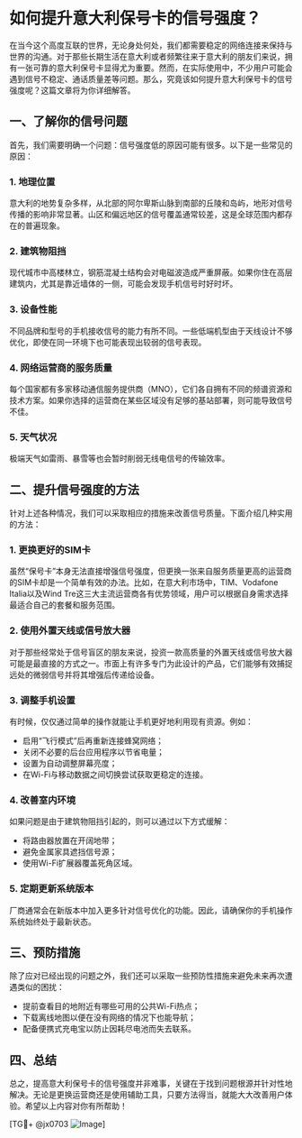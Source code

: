 # 如何提升意大利保号卡的信号强度？

在当今这个高度互联的世界，无论身处何处，我们都需要稳定的网络连接来保持与世界的沟通。对于那些长期生活在意大利或者频繁往来于意大利的朋友们来说，拥有一张可靠的意大利保号卡显得尤为重要。然而，在实际使用中，不少用户可能会遇到信号不稳定、通话质量差等问题。那么，究竟该如何提升意大利保号卡的信号强度呢？这篇文章将为你详细解答。

## 一、了解你的信号问题

首先，我们需要明确一个问题：信号强度低的原因可能有很多。以下是一些常见的原因：

### 1. 地理位置
意大利的地势复杂多样，从北部的阿尔卑斯山脉到南部的丘陵和岛屿，地形对信号传播的影响非常显著。山区和偏远地区的信号覆盖通常较差，这是全球范围内都存在的普遍现象。

### 2. 建筑物阻挡
现代城市中高楼林立，钢筋混凝土结构会对电磁波造成严重屏蔽。如果你住在高层建筑内，尤其是靠近墙体的一侧，可能会发现手机信号时好时坏。

### 3. 设备性能
不同品牌和型号的手机接收信号的能力有所不同。一些低端机型由于天线设计不够优化，即使在同一环境下也可能表现出较弱的信号表现。

### 4. 网络运营商的服务质量
每个国家都有多家移动通信服务提供商（MNO），它们各自拥有不同的频谱资源和技术方案。如果你选择的运营商在某些区域没有足够的基站部署，则可能导致信号不佳。

### 5. 天气状况
极端天气如雷雨、暴雪等也会暂时削弱无线电信号的传输效率。

## 二、提升信号强度的方法

针对上述各种情况，我们可以采取相应的措施来改善信号质量。下面介绍几种实用的方法：

### 1. 更换更好的SIM卡
虽然“保号卡”本身无法直接增强信号强度，但更换一张来自服务质量更高的运营商的SIM卡却是一个简单有效的办法。比如，在意大利市场中，TIM、Vodafone Italia以及Wind Tre这三大主流运营商各有优势领域，用户可以根据自身需求选择最适合自己的套餐和服务范围。

### 2. 使用外置天线或信号放大器
对于那些经常处于信号盲区的朋友来说，投资一款高质量的外置天线或信号放大器可能是最直接的方式之一。市面上有许多专门为此设计的产品，它们能够有效捕捉远处的微弱信号并将其增强后传递给设备。

### 3. 调整手机设置
有时候，仅仅通过简单的操作就能让手机更好地利用现有资源。例如：
   - 启用“飞行模式”后再重新连接蜂窝网络；
   - 关闭不必要的后台应用程序以节省电量；
   - 设置为自动调整屏幕亮度；
   - 在Wi-Fi与移动数据之间切换尝试获取更稳定的连接。

### 4. 改善室内环境
如果问题是由于建筑物阻挡引起的，则可以通过以下方式缓解：
   - 将路由器放置在开阔地带；
   - 避免金属家具遮挡信号源；
   - 使用Wi-Fi扩展器覆盖死角区域。

### 5. 定期更新系统版本
厂商通常会在新版本中加入更多针对信号优化的功能。因此，请确保你的手机操作系统始终处于最新状态。

## 三、预防措施

除了应对已经出现的问题之外，我们还可以采取一些预防性措施来避免未来再次遭遇类似的困扰：
   - 提前查看目的地附近有哪些可用的公共Wi-Fi热点；
   - 下载离线地图以便在没有网络的情况下也能导航；
   - 配备便携式充电宝以防止因耗尽电池而失去联系。

## 四、总结

总之，提高意大利保号卡的信号强度并非难事，关键在于找到问题根源并针对性地解决。无论是更换运营商还是使用辅助工具，只要方法得当，就能大大改善用户体验。希望以上内容对你有所帮助！

[TG💪+ @jx0703 ![Image](https://github.com/user-attachments/assets/dbca1d08-cadb-493c-b0ec-ad6f7a83f270)]